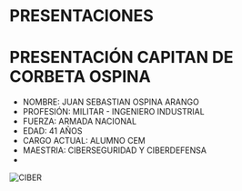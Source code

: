 # PRESENTACIONES

# PRESENTACIÓN CAPITAN DE CORBETA OSPINA
* NOMBRE: JUAN SEBASTIAN OSPINA ARANGO
* PROFESIÓN: MILITAR - INGENIERO INDUSTRIAL
* FUERZA: ARMADA NACIONAL
* EDAD: 41 AÑOS 
* CARGO ACTUAL: ALUMNO CEM
* MAESTRIA: CIBERSEGURIDAD Y CIBERDEFENSA
*
![CIBER](https://www.responsabilidadconsejerosydirectivos.com/wp-content/uploads/2021/02/ciber-1100x640@2x.jpg)
